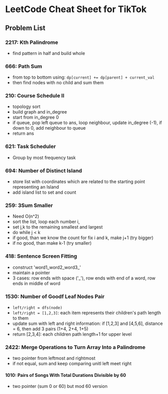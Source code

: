 # LeetCode Cheat Sheet for TikTok

## Problem List

### 2217: Kth Palindrome
- find pattern in half and build whole

### 666: Path Sum

- from top to bottom using: `dp[current] += dp[parent] + current_val`
- then find nodes with no child and sum them

### 210: Course Schedule II

- topology sort
- build graph and in_degree
- start from in_degree 0
- if queue, pop left queue to ans, loop neighbour, update in_degree (-1), if down to 0, add neighbour to queue
- return ans

### 621: Task Scheduler

- Group by most frequency task

### 694: Number of Distinct Island

- store list with coordinates which are related to the starting point representing an Island
- add island list to set and count

### 259: 3Sum Smaller

- Need O(n^2)
- sort the list, loop each number i,
- set j,k to the remaining smallest and largest
- do while j < k
- if good, than we know the count for fix i and k, make j+1 (try bigger)
- if no good, than make k-1 (try smaller)

### 418: Sentence Screen Fitting

- construct 'word1_word2_word3_'
- maintain a pointer
- 3 cases: row ends with space ('_'), row ends with end of a word, row ends in middle of word

### 1530: Number of Goodf Leaf Nodes Pair

- `left/right = dfs(node)`
- `left/right = [1,2,3]`: each item represents their children's path length to them
- update sum with left and right information: if [1,2,3] and [4,5,6], distance = 6, then add 3 pairs (1+4, 2+4, 1+5)
- return [2,3,4]: each children path length+1 for upper level

### 2422: Merge Operations to Turn Array Into a Palindrome

- two pointer from leftmost and rightmost
- if not equal, sum and keep comparing unitl left meet right

#### 1010: Pairs of Songs With Total Durations Divisible by 60

- two pointer (sum 0 or 60) but mod 60 version